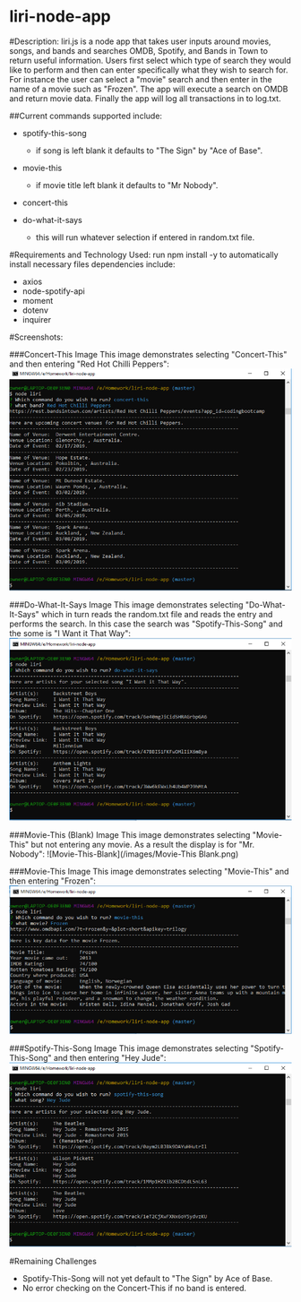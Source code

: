 # liri-node-app

#Description:
liri.js is a node app that takes user inputs around movies, songs, and bands and searches OMDB, Spotify, and Bands in Town to return useful information. Users first select which type of search they would like to perform and then can enter specifically what they wish to search for. For instance the user can select a "movie" search and then enter in the name of a movie such as "Frozen". The app will execute a search on OMDB and return movie data. Finally the app will log all transactions in to log.txt. 

##Current commands supported include:
  
* spotify-this-song 	<song name>
  * if song is left blank it defaults to "The Sign" by "Ace of Base".
  
* movie-this	 <movie title>
  * if movie title left blank it defaults to "Mr Nobody".
  
* concert-this	<band name>
  
* do-what-it-says 
  * this will run whatever selection if entered in random.txt file.

#Requirements and Technology Used:
  run npm install -y to automatically install necessary files
  dependencies include: 
  - axios
  - node-spotify-api
  - moment
  - dotenv
  - inquirer

#Screenshots:

###Concert-This Image
This image demonstrates selecting "Concert-This" and then entering "Red Hot Chilli Peppers":
![Concert-This](/images/Concert-This.png)

###Do-What-It-Says Image
This image demonstrates selecting "Do-What-It-Says" which in turn reads the random.txt file and reads the entry and performs the search. In this case the search was "Spotify-This-Song" and the some is "I Want it That Way":
![Do-What-It-Says](/images/Do-What-It-Says.png)

###Movie-This (Blank) Image
This image demonstrates selecting "Movie-This" but not entering any movie. As a result the display is for "Mr. Nobody":
![Movie-This-Blank](/images/Movie-This Blank.png)

###Movie-This Image
This image demonstrates selecting "Movie-This" and then entering "Frozen":
![Movie-This](/images/Movie-This.png)

###Spotify-This-Song Image
This image demonstrates selecting "Spotify-This-Song" and then entering "Hey Jude":
![Spotify-This-Song](/images/Spotify-This-Song.png)

#Remaining Challenges
* Spotify-This-Song will not yet default to "The Sign" by Ace of Base.
* No error checking on the Concert-This if no band is entered.

